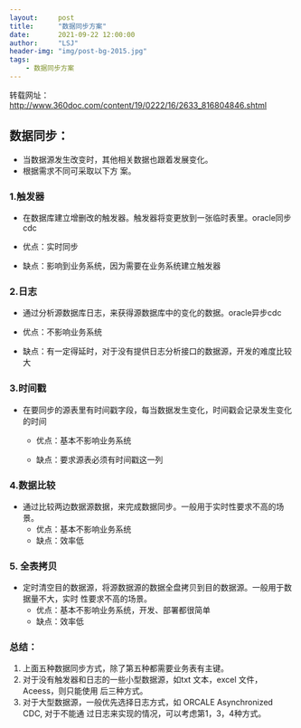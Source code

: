 ```yaml
---
layout:     post
title:      "数据同步方案"
date:       2021-09-22 12:00:00
author:     "LSJ"
header-img: "img/post-bg-2015.jpg"
tags:
    - 数据同步方案
---
```






转载网址：http://www.360doc.com/content/19/0222/16/2633_816804846.shtml



## 数据同步：

* 当数据源发⽣改变时，其他相关数据也跟着发展变化。
* 根据需求不同可采取以下⽅ 案。 



### 1.触发器

*  在数据库建⽴增删改的触发器。触发器将变更放到⼀张临时表⾥。oracle同步cdc 

  * 优点：实时同步 

  * 缺点：影响到业务系统，因为需要在业务系统建⽴触发器 

    

### 2.⽇志

*  通过分析源数据库⽇志，来获得源数据库中的变化的数据。oracle异步cdc 

  * 优点：不影响业务系统 

  * 缺点：有⼀定得延时，对于没有提供⽇志分析接⼝的数据源，开发的难度⽐较⼤

    

### 3.时间戳 

* 在要同步的源表⾥有时间戳字段，每当数据发⽣变化，时间戳会记录发⽣变化的时间 

  * 优点：基本不影响业务系统 

  * 缺点：要求源表必须有时间戳这⼀列 

    

    

### 4.数据⽐较 

* 通过⽐较两边数据源数据，来完成数据同步。⼀般⽤于实时性要求不⾼的场景。 
  * 优点：基本不影响业务系统 
  * 缺点：效率低 



### 5. 全表拷⻉ 

* 定时清空⽬的数据源，将源数据源的数据全盘拷⻉到⽬的数据源。⼀般⽤于数据量不⼤，实时 性要求不⾼的场景。 
  * 优点：基本不影响业务系统，开发、部署都很简单
  *  缺点：效率低

###  总结： 

1. 上⾯五种数据同步⽅式，除了第五种都需要业务表有主键。 
2. 对于没有触发器和⽇志的⼀些⼩型数据源，如txt ⽂本，excel ⽂件，Aceess，则只能使⽤ 后三种⽅式。 
3. 对于⼤型数据源，⼀般优先选择⽇志⽅式，如 ORCALE Asynchronized CDC, 对于不能通 过⽇志来实现的情况，可以考虑第1，3，4种⽅式。


